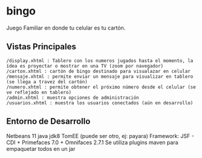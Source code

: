 # bingo
Juego Familiar en donde tu celular es tu cartón.

## Vistas Principales

```
/display.xhtml : Tablero con los numeros jugados hasta el momento, la ídea es proyectar o mostrar en una TV (zoom por navegador)
/carton.xhtml : cartón de bingo destinado para visualazar en celular
/mensaje.xhtml : permite enviar un mensaje para visualizar en tablero (se llega a travez del cartón)
/numero.xhtml : permite obtener el próximo número desde el celular (se ve reflejado en tablero)
/admin.xhtml : muestra opciones de administración
/usuarios.xhtml : muestra los usuarios conectados (aún en desarrollo)
```

## Entorno de Desarrollo

Netbeans 11
java jdk8
TomEE (puede ser otro, ej: payara)
Framework: JSF - CDI + Primefaces 7.0 + Omnifaces 2.7.1
Se utiliza plugins maven para empaquetar todos en un jar

